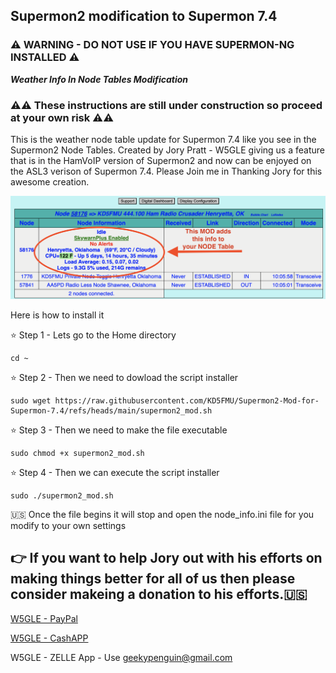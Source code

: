 ## Supermon2 modification to Supermon 7.4 ##
### ⚠️ WARNING - DO NOT USE IF YOU HAVE SUPERMON-NG INSTALLED ⚠️ ###

***Weather Info In Node Tables Modification***
### ⚠️⚠️ These instructions are still under construction so proceed at your own risk ⚠️⚠️ ###
This is the weather node table update for Supermon 7.4 like you see in the Supermon2 Node Tables. Created by Jory Pratt - W5GLE giving us a feature that is in the HamVoIP version of Supermon2 and now can be enjoyed on the ASL3 verison of Supermon 7.4. Please Join me in Thanking Jory for this awesome creation.

![Supermon2-Mod Logo](https://github.com/KD5FMU/Supermon2-Mod-for-Supermon-7.4/blob/main/supermon2-mod-a.png)

Here is how to install it

⭐️ Step 1 - Lets go to the Home directory
```
cd ~
```

⭐️ Step 2 - Then we need to dowload the script installer
```
sudo wget https://raw.githubusercontent.com/KD5FMU/Supermon2-Mod-for-Supermon-7.4/refs/heads/main/supermon2_mod.sh
```

⭐️ Step 3 - Then we need to make the file executable
```
sudo chmod +x supermon2_mod.sh
```

⭐️ Step 4 - Then we can execute the script installer
```
sudo ./supermon2_mod.sh
```

🇺🇸 Once the file begins it will stop and open the node_info.ini file for you modify to your own settings

👉 If you want to help Jory out with his efforts on making things better for all of us then please consider makeing a donation to his efforts.🇺🇸
---
[W5GLE - PayPal](https://www.paypal.com/donate?token=IyATJ7p91vnH0tLglypNy2DxIZ3G2VmpWddIzltxRzY4kpcF0hPRHPj7F9ipe3YvfujL-1een4QH5Te5)

[W5GLE - CashAPP](https://cash.app/$anarchpeng)

W5GLE - ZELLE App - Use geekypenguin@gmail.com

